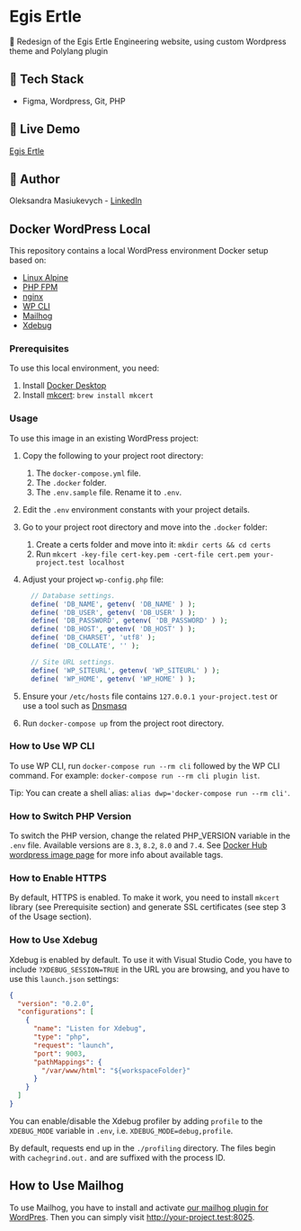 # Egis Ertle 
🎯 Redesign of the Egis Ertle Engineering website, using custom Wordpress theme and Polylang plugin
 
## 🚀 Tech Stack  
- Figma, Wordpress, Git, PHP

## 🔗 Live Demo  
[Egis Ertle](https://egis-ertle.com)

## 👤 Author  
Oleksandra Masiukevych - [LinkedIn](https://www.linkedin.com/in/omasiukevych)

## Docker WordPress Local

This repository contains a local WordPress environment Docker setup based on:

- [Linux Alpine](https://www.alpinelinux.org/)
- [PHP FPM](https://www.php.net/manual/en/install.fpm.php)
- [nginx](https://www.nginx.com/)
- [WP CLI](https://wp-cli.org/)
- [Mailhog](https://github.com/mailhog/MailHog)
- [Xdebug](https://xdebug.org/)

### Prerequisites

To use this local environment, you need:

1. Install [Docker Desktop](https://www.docker.com/products/docker-desktop/)
1. Install [mkcert](https://github.com/FiloSottile/mkcert#macos): `brew install
mkcert`

### Usage

To use this image in an existing WordPress project:

1. Copy the following to your project root directory:
   1. The `docker-compose.yml` file.
   1. The `.docker` folder.
   1. The `.env.sample` file. Rename it to `.env`.
1. Edit the `.env` environment constants with your project details.
1. Go to your project root directory and move into the `.docker` folder:
   1. Create a certs folder and move into it: `mkdir certs && cd certs`
   1. Run `mkcert -key-file cert-key.pem -cert-file cert.pem your-project.test localhost`
1. Adjust your project `wp-config.php` file:

   ```php
     // Database settings.
     define( 'DB_NAME', getenv( 'DB_NAME' ) );
     define( 'DB_USER', getenv( 'DB_USER' ) );
     define( 'DB_PASSWORD', getenv( 'DB_PASSWORD' ) );
     define( 'DB_HOST', getenv( 'DB_HOST' ) );
     define( 'DB_CHARSET', 'utf8' );
     define( 'DB_COLLATE', '' );

     // Site URL settings.
     define( 'WP_SITEURL', getenv( 'WP_SITEURL' ) );
     define( 'WP_HOME', getenv( 'WP_HOME' ) );
   ```

1. Ensure your `/etc/hosts` file contains `127.0.0.1 your-project.test` or use a
   tool such as [Dnsmasq](https://thekelleys.org.uk/dnsmasq/doc.html)
1. Run `docker-compose up` from the project root directory.

### How to Use WP CLI

To use WP CLI, run `docker-compose run --rm cli` followed by the WP CLI command.
For example: `docker-compose run --rm cli plugin list`.

Tip: You can create a shell alias: `alias dwp='docker-compose run --rm cli'`.

### How to Switch PHP Version

To switch the PHP version, change the related PHP_VERSION variable in the `.env`
file. Available versions are `8.3`, `8.2`, `8.0` and `7.4`. See [Docker Hub
wordpress image
page](https://hub.docker.com/_/wordpress/tags?page=&page_size=&ordering=&name=cli-php7)
for more info about available tags.

### How to Enable HTTPS

By default, HTTPS is enabled. To make it work, you need to install `mkcert`
library (see Prerequisite section) and generate SSL certificates (see step 3 of
the Usage section).

### How to Use Xdebug

Xdebug is enabled by default. To use it with Visual Studio Code, you have to
include `?XDEBUG_SESSION=TRUE` in the URL you are browsing, and you have to use
this `launch.json` settings:

```JSON
{
  "version": "0.2.0",
  "configurations": [
    {
      "name": "Listen for Xdebug",
      "type": "php",
      "request": "launch",
      "port": 9003,
      "pathMappings": {
        "/var/www/html": "${workspaceFolder}"
      }
    }
  ]
}
```

You can enable/disable the Xdebug profiler by adding `profile` to the
`XDEBUG_MODE` variable in `.env`, i.e. `XDEBUG_MODE=debug,profile`.

By default, requests end up in the `./profiling` directory. The files begin with
`cachegrind.out.` and are suffixed with the process ID.

## How to Use Mailhog

To use Mailhog, you have to install and activate [our mailhog plugin for
WordPres](https://github.com/somoscuatro/mailhog). Then you can simply visit
http://your-project.test:8025.
